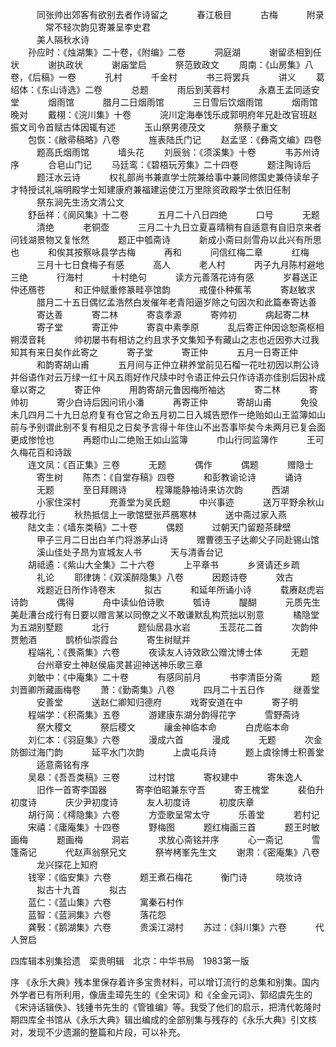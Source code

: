 <!-- { "loadSidebar": true } -->
　　　同张帅出郊客有欲别去者作诗留之 
　　　春江极目 
　　　古梅 
　　　附录
　　　　常不轻次韵见寄兼呈李史君  
　　　美人隔秋水诗  
　　孙应时：《烛湖集》二十卷，《附编》二卷 
　　　洞庭湖 
　　　谢留丞相到任状 
　　　谢执政状 
　　　谢庙堂启 
　　　祭范致政文 
　　周南：《山房集》八卷，《后稿》一卷 
　　　孔村 
　　　千金村 
　　　书三将罢兵 
　　　讲义 
　　葛绍体：《东山诗选》二卷
　　　总题 
　　　雨后到芙蓉村 
　　　永嘉王孟同适安堂 
　　　烟雨馆 
　　　腊月二日烟雨馆 
　　　三日雪后饮烟雨馆 
　　　烟雨馆晚对 
　　戴栩：《浣川集》十卷
　　　浣川定海奉饯乐成郭明府年兄赴改官班赵振文司令首赋古体因辄有述 
　　　玉山祭男德茂文 
　　　祭蔡子重文  
　　包恢：《敝帚稿略》八卷
　　　旌表陆氏门记 
　　赵孟坚：《彝斋文编》四卷
　　　题高氏烟雨馆 
　　　墙头花 
　　刘辰翁：《须溪集》十卷
　　　韦苏州诗序 
　　　合皂山门记 
　　马廷鸾：《碧梧玩芳集》二十四卷
　　　题注陶诗后 
　　　题汪水云诗 
　　　权礼部尚书兼直学士院兼给事中兼同修国史兼侍读牟子才特授试礼端明殿学士知建康府兼福建运使江万里除资政殿学士依旧任制 
　　　祭东涧先生汤文清公文  
　　舒岳祥：《阆风集》十二卷
　　　五月二十八日四绝 
　　　口号 
　　　无题 
　　　清绝 
　　　老铜壶 
　　　三月二十九日立夏喜晴稍有自适意有自旧京来者问钱湖景物又复怅然 
　　　题正中瓠斋诗 
　　　新成小斋曰剡雪舟以此兴有所思也 
　　　和俟其按察咏县学古梅 
　　　再和 
　　　问信红梅二章 
　　　红梅 
　　　三月十七日食梅子有感 
　　　高人 
　　　老人村 
　　　丙子九月陈村避地三绝 
　　　行海村 
　　　十村绝句 
　　　读方元善落花诗有感 
　　　岁暮送正仲还鴈苍 
　　　和正仲赋重修篆畦亭馆韵 
　　　戒僮仆种蕉苇 
　　　寄赵敏求 
　　　腊月二十五日偶忆孟浩然白发催年老青阳逼岁除之句因次和此篇奉寄达善 
　　　寄达善 
　　　寄二林 
　　　寄袁季源 
　　　寄帅初 
　　　病起寄二林 
　　　寄子堂 
　　　寄正仲 
　　　寄袁中素季原 
　　　乱后寄正仲因谂恕斋枢相朔漠音耗 
　　　帅初屡书有相访之约且求予文集知予有藏山之志也近因弥大过我知其有来日矣作此寄之 
　　　寄子堂 
　　　寄正仲 
　　　五月一日寄正仲 
　　　和韵寄胡山甫 
　　　五月间与正仲立耕养堂前见石榴一花吐初因以荆公诗并俗语作对云万绿一红十风五雨好作尺牍中时令语正仲云只作诗语亦佳别后因补成章以寄之 
　　　寄正仲 
　　　用韵寄胡元鲁因梅所袖达 
　　　寄二林 
　　　寄帅初 
　　　寄少白诗后因问讯小潘 
　　　再寄正仲 
　　　寄胡山甫 
　　　免役未几四月二十九日总府复有仓官之命五月初二日入城告愬作一绝贻如山王监簿如山前与予别谓此别不复有相见之日矣予言得十年住山不出吾事毕矣今未两月已复会面更成惨怆也 
　　　再题巾山二绝贻王如山监簿 
　　　巾山行同监簿作 
　　　王可久梅花百和诗跋  
　　连文凤：《百正集》三卷
　　　无题 
　　　偶作 
　　　偶题 
　　　赠隐士 
　　　寄生树 
　　陈杰：《自堂存稿》四卷
　　　和彭教谕论诗 
　　　诵诗 
　　　无题 
　　　至日拜赐诗 
　　　程簿能静袖诗来访次韵 
　　　西湖 
　　　小家住深村 
　　　充善堂为吴氏题 
　　　中兴事迹 
　　　送万平野余秋山被荐北行 
　　　秋热抵信上一歌馆壁张芦鴈寒林 
　　　送中斋过家入燕  
　　陆文圭：《墙东类稿》二十卷
　　　偶题 
　　　过朝天门留题茶肆壁 
　　　甲子三月二日出白羊门将游茅山诗 
　　　赠曹德玉子达卿父子同赴锡山馆 
　　　溪山佳处子昂为宣城友人书 
　　　天与清香台记  
　　胡祗遹：《紫山大全集》二十六卷 
　　　上平章书 
　　　乡贤请还乡疏 
　　　礼论 
　　耶律铸：《双溪醉隐集》八卷
　　　因题诗卷 
　　　效古 
　　　戏题近日所作诗卷末 
　　　拟古 
　　　和延年所诵小诗 
　　　载赓赵虎岩诗韵 
　　　偶得 
　　　舟中读仙伯诗歌 
　　　瓠诗 
　　　醍醐 
　　　元质先生美赴漕台成行有日要以赠言某以同僚之义不敢谦默乱构荒拙以别意 
　　　橘隐堂为五湖别墅题 
　　　北行 
　　　题仙居县水岩 
　　　玉蕊花二首 
　　　次韵仲贾勉酒 
　　　鹊桥仙崇霞台 
　　　寄生树赋并  
　　程端礼：《畏斋集》六卷
　　　夜读友人诗效欧公赠沈博士体 
　　　无题 
　　　台州章安土神赵侯庙灵甚迎神送神乐歌三章  
　　刘敏中：《中庵集》二十卷
　　　有感同前月 
　　　书李清臣分斋 
　　　题刘晋卿所藏画梅卷 
　　萧：《勤斋集》八卷
　　　四月二十五日作 
　　　继善堂 
　　　安善堂 
　　　送赵仁卿知归德府 
　　　戏寄安道在中 
　　　寄子明 
　　程端学：《积斋集》五卷
　　　游建康东湖分韵得花字 
　　　雪野斋诗 
　　　祭大稷文 
　　　祭后稷文 
　　　禳金神临本命 
　　　白虎临本命  
　　刘仁本：《羽庭集》六卷
　　　漫成六首 
　　　漫成 
　　　无题 
　　　次金防御过海门韵 
　　　延平水门次韵 
　　　上虞屯兵诗 
　　　题上虞徐博士积善堂 
　　　适意斋铭有序  
　　吴皋：《吾吾类稿》三卷
　　　过村馆 
　　　寄权建中 
　　　寄朱逸人 
　　　旧作一首寄李国器 
　　　寄李伯昭兼东守吾 
　　　寄王槐堂 
　　　裴伯升初度诗 
　　　庆少尹初度诗 
　　　友人初度诗 
　　　初度庆章  
　　胡行简：《樗隐集》六卷
　　　方壶歌呈常太守 
　　　乐善堂 
　　　若村记  
　　宋禧：《庸庵集》十四卷
　　　野梅图 
　　　题红梅画三首 
　　　题王时敏画梅 
　　　题画梅 
　　　洞岩 
　　　求放心斋铭并序 
　　　心一斋记 
　　　雪篷斋记 
　　　代赵声翁祭兄文 
　　　祭岑栲峯先生文 
　　谢肃：《密庵集》八卷
　　　龙兴探花上知府  
　　钱宰：《临安集》六卷
　　　题王煮石梅花 
　　　衡门诗 
　　　晓妆诗 
　　　拟古十九首 
　　　拟古  
　　蓝仁：《蓝山集》六卷
　　　寓秦石村作  
　　蓝智：《蓝涧集》六卷
　　　落花怨  
　　龚斅：《鹅湖集》六卷
　　　贵溪江湖村 
　　苏过：《斜川集》六卷
　　　代人贺启 
 

四库辑本别集拾遗　栾贵明辑　北京：中华书局　1983第一版

序
《永乐大典》残本里保存着许多宝贵材料，可以增订流行的总集和别集。国内外学者已有所利用，像唐圭璋先生的《全宋词》和《全金元词》、郭绍虞先生的《宋诗话辑佚》、钱锺书先生的《管锥编》等。我受了他们的启示，把清代乾隆时期四库全书馆从《永乐大典》辑出编成的全部别集与残存的《永乐大典》引文核对，发现不少遗漏的整篇和片段，可以补充。
